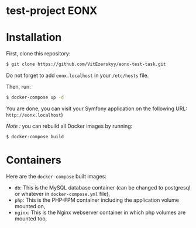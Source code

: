test-project EONX
==============

# Installation

First, clone this repository:

```bash
$ git clone https://github.com/VitEzerskyy/eonx-test-task.git
```

Do not forget to add `eonx.localhost` in your `/etc/hosts` file.

Then, run:

```bash
$ docker-compose up -d
```

You are done, you can visit your Symfony application on the following URL: `http://eonx.localhost`)

_Note :_ you can rebuild all Docker images by running:

```bash
$ docker-compose build
```

# Containers

Here are the `docker-compose` built images:

* `db`: This is the MySQL database container (can be changed to postgresql or whatever in `docker-compose.yml` file),
* `php`: This is the PHP-FPM container including the application volume mounted on,
* `nginx`: This is the Nginx webserver container in which php volumes are mounted too,
